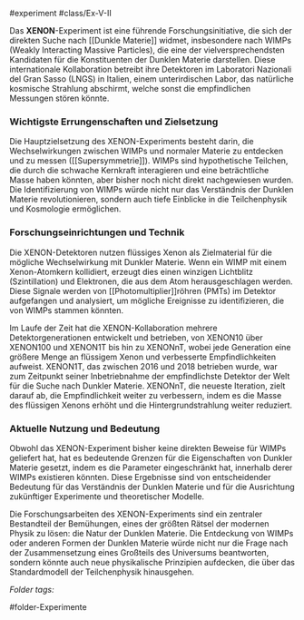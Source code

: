 #experiment #class/Ex-V-II 

Das **XENON**-Experiment ist eine führende Forschungsinitiative, die sich der direkten Suche nach [[Dunkle Materie]] widmet, insbesondere nach WIMPs (Weakly Interacting Massive Particles), die eine der vielversprechendsten Kandidaten für die Konstituenten der Dunklen Materie darstellen. Diese internationale Kollaboration betreibt ihre Detektoren im Laboratori Nazionali del Gran Sasso (LNGS) in Italien, einem unterirdischen Labor, das natürliche kosmische Strahlung abschirmt, welche sonst die empfindlichen Messungen stören könnte.

### Wichtigste Errungenschaften und Zielsetzung

Die Hauptzielsetzung des XENON-Experiments besteht darin, die Wechselwirkungen zwischen WIMPs und normaler Materie zu entdecken und zu messen ([[Supersymmetrie]]). WIMPs sind hypothetische Teilchen, die durch die schwache Kernkraft interagieren und eine beträchtliche Masse haben könnten, aber bisher noch nicht direkt nachgewiesen wurden. Die Identifizierung von WIMPs würde nicht nur das Verständnis der Dunklen Materie revolutionieren, sondern auch tiefe Einblicke in die Teilchenphysik und Kosmologie ermöglichen.

### Forschungseinrichtungen und Technik

Die XENON-Detektoren nutzen flüssiges Xenon als Zielmaterial für die mögliche Wechselwirkung mit Dunkler Materie. Wenn ein WIMP mit einem Xenon-Atomkern kollidiert, erzeugt dies einen winzigen Lichtblitz (Szintillation) und Elektronen, die aus dem Atom herausgeschlagen werden. Diese Signale werden von [[Photomultiplier]]röhren (PMTs)  im Detektor aufgefangen und analysiert, um mögliche Ereignisse zu identifizieren, die von WIMPs stammen könnten.

Im Laufe der Zeit hat die XENON-Kollaboration mehrere Detektorgenerationen entwickelt und betrieben, von XENON10 über XENON100 und XENON1T bis hin zu XENONnT, wobei jede Generation eine größere Menge an flüssigem Xenon und verbesserte Empfindlichkeiten aufweist. XENON1T, das zwischen 2016 und 2018 betrieben wurde, war zum Zeitpunkt seiner Inbetriebnahme der empfindlichste Detektor der Welt für die Suche nach Dunkler Materie. XENONnT, die neueste Iteration, zielt darauf ab, die Empfindlichkeit weiter zu verbessern, indem es die Masse des flüssigen Xenons erhöht und die Hintergrundstrahlung weiter reduziert.

### Aktuelle Nutzung und Bedeutung

Obwohl das XENON-Experiment bisher keine direkten Beweise für WIMPs geliefert hat, hat es bedeutende Grenzen für die Eigenschaften von Dunkler Materie gesetzt, indem es die Parameter eingeschränkt hat, innerhalb derer WIMPs existieren könnten. Diese Ergebnisse sind von entscheidender Bedeutung für das Verständnis der Dunklen Materie und für die Ausrichtung zukünftiger Experimente und theoretischer Modelle.

Die Forschungsarbeiten des XENON-Experiments sind ein zentraler Bestandteil der Bemühungen, eines der größten Rätsel der modernen Physik zu lösen: die Natur der Dunklen Materie. Die Entdeckung von WIMPs oder anderen Formen der Dunklen Materie würde nicht nur die Frage nach der Zusammensetzung eines Großteils des Universums beantworten, sondern könnte auch neue physikalische Prinzipien aufdecken, die über das Standardmodell der Teilchenphysik hinausgehen.


 *Folder tags:*

#folder-Experimente